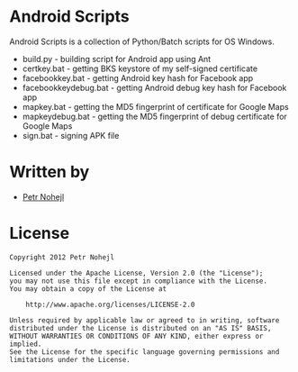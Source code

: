 Android Scripts
===============

Android Scripts is a collection of Python/Batch scripts for OS Windows.

* build.py - building script for Android app using Ant
* certkey.bat - getting BKS keystore of my self-signed certificate
* facebookkey.bat - getting Android key hash for Facebook app
* facebookkeydebug.bat - getting Android debug key hash for Facebook app
* mapkey.bat - getting the MD5 fingerprint of certificate for Google Maps
* mapkeydebug.bat - getting the MD5 fingerprint of debug certificate for Google Maps
* sign.bat - signing APK file


Written by
==========

* [Petr Nohejl](http://petrnohejl.cz)


License
=======

    Copyright 2012 Petr Nohejl

    Licensed under the Apache License, Version 2.0 (the "License");
    you may not use this file except in compliance with the License.
    You may obtain a copy of the License at

        http://www.apache.org/licenses/LICENSE-2.0

    Unless required by applicable law or agreed to in writing, software
    distributed under the License is distributed on an "AS IS" BASIS,
    WITHOUT WARRANTIES OR CONDITIONS OF ANY KIND, either express or implied.
    See the License for the specific language governing permissions and
    limitations under the License.
